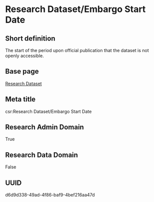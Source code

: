 # Research Dataset/Embargo Start Date
## Short definition
The start of the period upon official publication that the dataset is not openly accessible.
## Base page
[Research Dataset](../../Objects/Research%20Dataset.md)
## Meta title
csr:Research Dataset/Embargo Start Date
## Research Admin Domain
True
## Research Data Domain
False
## UUID
d6d9d338-49ad-4f86-baf9-4bef216aa47d

